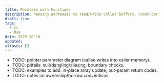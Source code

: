 ```yaml
---
title: Pointers with Functions
description: Passing addresses to read/write caller buffers; const-correctness notes.
draft: true
tags:
  - cs
  - dsa
date: 2025-10-16
updated:
aliases: []
---
```

- TODO: pointer parameter diagram (callee writes into caller memory).
- TODO: pitfalls: null/dangling/aliasing; boundary checks.
- TODO: examples to add: in-place array update; out-param return codes.
- TODO: notes on ownership/borrow conventions.
